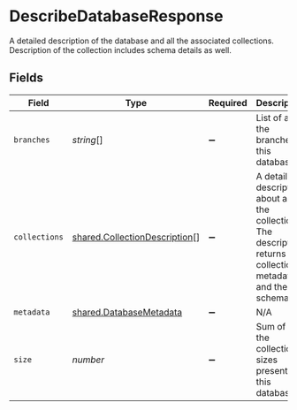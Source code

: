 # DescribeDatabaseResponse

A detailed description of the database and all the associated collections. Description of the collection includes schema details as well.


## Fields

| Field                                                                                                         | Type                                                                                                          | Required                                                                                                      | Description                                                                                                   |
| ------------------------------------------------------------------------------------------------------------- | ------------------------------------------------------------------------------------------------------------- | ------------------------------------------------------------------------------------------------------------- | ------------------------------------------------------------------------------------------------------------- |
| `branches`                                                                                                    | *string*[]                                                                                                    | :heavy_minus_sign:                                                                                            | List of all the branches in this database                                                                     |
| `collections`                                                                                                 | [shared.CollectionDescription](../../../sdk/models/shared/collectiondescription.md)[]                         | :heavy_minus_sign:                                                                                            | A detailed description about all the collections. The description returns collection metadata and the schema. |
| `metadata`                                                                                                    | [shared.DatabaseMetadata](../../../sdk/models/shared/databasemetadata.md)                                     | :heavy_minus_sign:                                                                                            | N/A                                                                                                           |
| `size`                                                                                                        | *number*                                                                                                      | :heavy_minus_sign:                                                                                            | Sum of all the collections sizes present in this database                                                     |